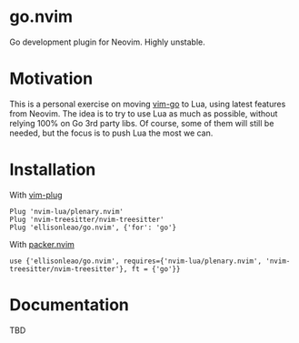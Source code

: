 # go.nvim

Go development plugin for Neovim. Highly unstable.

# Motivation

This is a personal exercise on moving [vim-go](https://github.com/fatih/vim-go/) to Lua, using latest features
from Neovim. The idea is to try to use Lua as much as possible, without relying 100% on Go 3rd party libs.
Of course, some of them will still be needed, but the focus is to push Lua the most we can.

# Installation

With [vim-plug](https://github.com/junegunn/vim-plug)

```
Plug 'nvim-lua/plenary.nvim'
Plug 'nvim-treesitter/nvim-treesitter'
Plug 'ellisonleao/go.nvim', {'for': 'go'}
```

With [packer.nvim](https://github.com/wbthomason/packer.nvim)

```
use {'ellisonleao/go.nvim', requires={'nvim-lua/plenary.nvim', 'nvim-treesitter/nvim-treesitter'}, ft = {'go'}}
```

# Documentation

TBD
